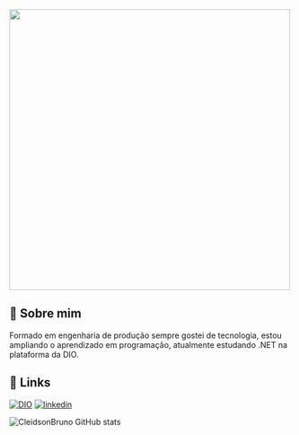 
<div align="esquerda">
<img src="https://github.com/user-attachments/assets/e84c2cce-3e4b-401a-a4a2-198fd568d97f" width="500px" />
</div>


## 🚀 Sobre mim
Formado em engenharia de produção sempre gostei de tecnologia, estou ampliando o aprendizado em programação, atualmente estudando .NET na plataforma da DIO. 


## 🔗 Links
[![DIO](https://img.shields.io/badge/dio-000?style=for-the-badge&logo=ko-fi&logoColor=white)](https://www.dio.me/users/cleidsonhigio)
[![linkedin](https://img.shields.io/badge/linkedin-0A66C2?style=for-the-badge&logo=linkedin&logoColor=white)](https://br.linkedin.com/in/cleidsonbruno)

<!-- GithubStats -->
![CleidsonBruno GitHub stats](https://github-readme-stats.vercel.app/api?username=cleidsonbruno&show_icons=true&theme=vue)
